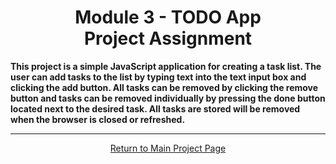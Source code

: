 <h1 align="center">Module 3 - TODO App<br>Project Assignment</h1>

<strong><b>This project is a simple JavaScript application for creating a task list.  The user can add tasks to the list by typing text
into the text input box and clicking the add button.  All tasks can be removed by clicking the remove button and tasks can be removed
individually by pressing the done button located next to the desired task.  All tasks are stored will be removed when the browser is closed
or refreshed.</b></strong>

<hr>

<a href="https://github.com/REPNOT/DEV279x_Projects"><p align="center">Return to Main Project Page</p></a>
